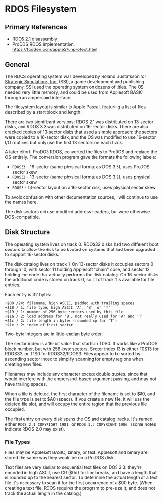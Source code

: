 # RDOS Filesystem #

## Primary References ##

 - RDOS 2.1 disassembly
 - ProDOS RDOS implementation, https://fadden.com/apple2/unprotect.html

## General ##

The RDOS operating system was developed by Roland Gustafsson for
[Strategic Simulations, Inc.](https://en.wikipedia.org/wiki/Strategic_Simulations) (SSI),
a game development and publishing company.  SSI used the operating system on dozens of titles.
The OS needed very little memory, and could be used from Applesoft BASIC through an ampersand
interface.

The filesystem layout is similar to Apple Pascal, featuring a list of files described by a
start block and length.

There are two significant versions: RDOS 2.1 was distributed on 13-sector disks, and RDOS 3.3
was distributed on 16-sector disks.  There are also cracked copies of 13-sector disks that used
a simple approach: the sectors were copied to a 16-sector disk, and the OS was modified to use
16-sector I/O routines but only use the first 13 sectors on each track.

A later effort, ProDOS RDOS, converted the files to ProDOS and replace the OS entirely.  The
conversion program gave the formats the following labels:

 - `RDOS33` - 16-sector (same physical format as DOS 3.3), uses ProDOS sector skew
 - `RDOS32` - 13-sector (same physical format as DOS 3.2), uses physical sector skew
 - `RDOS3` - 13-sector layout on a 16-sector disk, uses physical sector skew

To avoid confusion with other documentation sources, I will continue to use the names here.

The disk sectors did use modified address headers, but were otherwise DOS-compatible.

## Disk Structure ##

The operating system lives on track 0.  RDOS32 disks had two different boot sectors to allow
the disk to be booted on systems that had been upgraded to support 16-sector disks.

The disk catalog lives on track 1.  On 13-sector disks it occupies sectors 0 through 10, with
sector 11 holding Applesoft "chain" code, and sector 12 holding the code that actually performs
the disk catalog.  On 16-sector disks the additional code is stored on track 0, so all of track 1
is available for file entries.

Each entry is 32 bytes:
```
+$00 /24: filename, high ASCII, padded with trailing spaces
+$18 / 1: file type, high ASCII 'A', 'B', or 'T'
+$19 / 1: number of 256-byte sectors used by this file
+$1a / 2: load address for 'B', not really used for 'A' and 'T'
+$1c / 2: file length in bytes (rounded up for 'T')
+$1e / 2: index of first sector
```
Two-byte integers are in little-endian byte order.

The sector index is a 16-bit value that starts in T0S0.  It works like a ProDOS block number, but
with 256-byte sectors.  Sector index 13 is either T0S13 for RDOS33, or T1S0 for RDOS32/RDOS3.
Files appear to be sorted by ascending sector index to simplify scanning for empty regions when
creating new files.

Filenames may include any character except double quotes, since that would interfere with the
ampersand-based argument passing, and may not have trailing spaces.

When a file is deleted, the first character of the filename is set to $80, and the file type is
set to $A0 (space).  If you create a new file, it will use the deleted file slot, and will
occupy the entire region that the previous file occupied.

The first entry on every disk spans the OS and catalog tracks.  It's named either
`RDOS 2.1 COPYRIGHT 1981 ` or `RDOS 3.3 COPYRIGHT 1986 ` (some notes indicate RDOS 2.0 may exist).

### File Types ###

Files may be Applesoft BASIC, binary, or text.  Applesoft and binary are stored the same way they
would be on a ProDOS disk.

Text files are very similar to sequential text files on DOS 3.3: they're encoded in high ASCII,
use CR ($0d) for line breaks, and have a length that is rounded up to the nearest sector.  To
determine the actual length of a text file it's necessary to scan it for the first occurrence of
a $00 byte.  (When creating a text file, RDOS requires the program to pre-size it, and does not
track the actual length in the catalog.)
